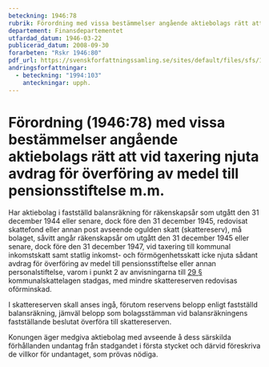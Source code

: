 ```yaml
---
beteckning: 1946:78
rubrik: Förordning med vissa bestämmelser angående aktiebolags rätt att vid taxering njuta avdrag för överföring av medel till pensionsstiftelse m.m.
departement: Finansdepartementet
utfardad_datum: 1946-03-22
publicerad_datum: 2008-09-30
forarbeten: "Rskr 1946:80"
pdf_url: https://svenskforfattningssamling.se/sites/default/files/sfs/1946-03/SFS1946-78.pdf
andringsforfattningar:
  - beteckning: "1994:103"
    anteckningar: upph.
---
```


# Förordning (1946:78) med vissa bestämmelser angående aktiebolags rätt att vid taxering njuta avdrag för överföring av medel till pensionsstiftelse m.m.

Har aktiebolag i fastställd balansräkning för räkenskapsår som utgått den 31 december 1944 eller senare, dock före den 31 december 1945, redovisat skattefond eller annan post avseende ogulden skatt (skattereserv), må bolaget, såvitt angår räkenskapsår om utgått den 31 december 1945 eller senare, dock före den 31 december 1947, vid taxering till kommunal inkomstskatt samt statlig inkomst- och förmögenhetsskatt icke njuta sådant avdrag för överföring av medel till pensionsstiftelse eller annan personalstiftelse, varom i punkt 2 av anvisningarna till [29 §](#29) kommunalskattelagen stadgas, med mindre skattereserven redovisas oförminskad.

I skattereserven skall anses ingå, förutom reservens belopp enligt fastställd balansräkning, jämväl belopp som bolagsstämman vid balansräkningens fastställande beslutat överföra till skattereserven.

Konungen äger medgiva aktiebolag med avseende å dess särskilda förhållanden undantag från stadgandet i första stycket och därvid föreskriva de villkor för undantaget, som prövas nödiga.